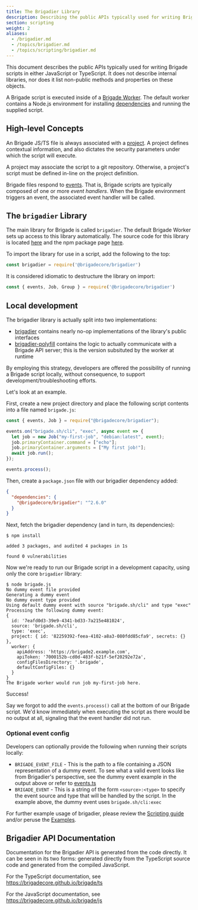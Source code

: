 ```yaml
---
title: The Brigadier Library
description: Describing the public APIs typically used for writing Brigade scripts
section: scripting
weight: 2
aliases:
  - /brigadier.md
  - /topics/brigadier.md
  - /topics/scripting/brigadier.md
---
```


This document describes the public APIs typically used for writing Brigade
scripts in either JavaScript or TypeScript. It does not describe internal
libraries, nor does it list non-public methods and properties on these objects.

A Brigade script is executed inside of a [Brigade Worker]. The default worker
contains a Node.js environment for installing [dependencies] and running the
supplied script.

[Brigade Worker]: /topics/scripting/worker
[dependencies]: /topics/scripting/dependencies

## High-level Concepts

An Brigade JS/TS file is always associated with a [project]. A project
defines contextual information, and also dictates the security parameters
under which the script will execute.

A project may associate the script to a git repository. Otherwise, a project's
script must be defined in-line on the project definition.

Brigade files respond to [events]. That is, Brigade scripts are typically
composed of one or more _event handlers_. When the Brigade environment triggers
an event, the associated event handler will be called.

[project]: /topics/project-developers/projects
[events]: /topics/project-developers/events

## The `brigadier` Library

The main library for Brigade is called `brigadier`. The default Brigade Worker
sets up access to this library automatically. The source code for this library
is located [here][brigadier] and the npm package page [here][brigadier npm].

To import the library for use in a script, add the following to the top:

```javascript
const brigadier = require('@brigadecore/brigadier')
```

It is considered idiomatic to destructure the library on import:

```javascript
const { events, Job, Group } = require('@brigadecore/brigadier')
```

## Local development

The brigadier library is actually split into two implementations:

* [brigadier] contains nearly no-op implementations of the library's public
  interfaces
* [brigadier-polyfill] contains the logic to actually communicate with a
  Brigade API server; this is the version subsituted by the worker at runtime

By employing this strategy, developers are offered the possibility of running a
Brigade script locally, without consequence, to support
development/troubleshooting efforts.

Let's look at an example.

First, create a new project directory and place the following script contents
into a file named `brigade.js`:

```javascript
const { events, Job } = require("@brigadecore/brigadier");

events.on("brigade.sh/cli", "exec", async event => {
  let job = new Job("my-first-job", "debian:latest", event);
  job.primaryContainer.command = ["echo"];
  job.primaryContainer.arguments = ["My first job!"];
  await job.run();
});

events.process();
```

Then, create a `package.json` file with our brigadier dependency added:

```json
{
  "dependencies": {
    "@brigadecore/brigadier": "^2.6.0"
  }
}
```

Next, fetch the brigadier dependency (and in turn, its dependencies):

```plain
$ npm install

added 3 packages, and audited 4 packages in 1s

found 0 vulnerabilities
```

Now we're ready to run our Brigade script in a development capacity, using only
the core `brigadier` library: 

```plain
$ node brigade.js
No dummy event file provided
Generating a dummy event
No dummy event type provided
Using default dummy event with source "brigade.sh/cli" and type "exec"
Processing the following dummy event:
{
  id: '7eafd0d3-39e9-4341-bd33-7a215e481024',
  source: 'brigade.sh/cli',
  type: 'exec',
  project: { id: '82259392-feea-4102-a8a3-080fdd85cfa9', secrets: {} },
  worker: {
    apiAddress: 'https://brigade2.example.com',
    apiToken: '7000152b-cd0d-483f-b21f-5ef20292e72a',
    configFilesDirectory: '.brigade',
    defaultConfigFiles: {}
  }
}
The Brigade worker would run job my-first-job here.
```

Success!

Say we forgot to add the `events.process()` call at the bottom of our Brigade
script. We'd know immediately when executing the script as there would be no
output at all, signaling that the event handler did not run.

### Optional event config

Developers can optionally provide the following when running their scripts
locally:

  * `BRIGADE_EVENT_FILE` - This is the path to a file containing a JSON
    representation of a dummy event. To see what a valid event looks like from
    Brigadier's perspective, see the dummy event example in the output above
    or refer to [events.ts]
  * `BRIGADE_EVENT` - This is a string of the form `<source>:<type>` to specify
    the event source and type that will be handled by the script. In the
    example above, the dummy event uses `brigade.sh/cli:exec`

For further example usage of brigadier, please review the [Scripting guide]
and/or peruse the [Examples].

[brigadier]: https://github.com/brigadecore/brigade/tree/main/v2/brigadier
[brigadier npm]: https://www.npmjs.com/package/@brigadecore/brigadier
[brigadier-polyfill]: https://github.com/brigadecore/brigade/tree/main/v2/brigadier-polyfill
[Scripting guide]: /topics/scripting/guide
[events.ts]: https://github.com/brigadecore/brigade/tree/main/v2/brigadier/src/events.ts
[Examples]: /topics/examples

## Brigadier API Documentation

Documentation for the Brigadier API is generated from the code directly. It can
be seen in its two forms: generated directly from the TypeScript source code
and generated from the compiled JavaScript.

For the TypeScript documentation, see https://brigadecore.github.io/brigade/ts

For the JavaScript documentation, see https://brigadecore.github.io/brigade/js